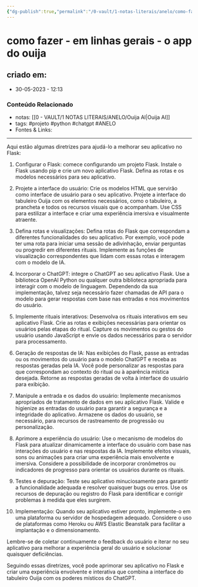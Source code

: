 ```yaml
---
{"dg-publish":true,"permalink":"/0-vault/1-notas-literais/anelo/como-fazer-em-linhas-gerais-o-app-do-ouija/","tags":["projeto","python","chatgpt","ANELO"],"dgHomeLink":true,"dgShowLocalGraph":true,"dgShowFileTree":true,"dgEnableSearch":true}
---
```


# como fazer - em linhas gerais - o app do ouija

## criado em: 
-  30-05-2023 - 12:13

### Conteúdo Relacionado
- notas: [[0 - VAULT/1 NOTAS LITERAIS/ANELO/Ouija AI\|Ouija AI]]
- tags: #projeto #python #chatgpt #ANELO
- Fontes & Links: 

---

Aqui estão algumas diretrizes para ajudá-lo a melhorar seu aplicativo no Flask:

1. Configurar o Flask: comece configurando um projeto Flask. Instale o Flask usando pip e crie um novo aplicativo Flask. Defina as rotas e os modelos necessários para seu aplicativo.

2. Projete a interface do usuário: Crie os modelos HTML que servirão como interface de usuário para o seu aplicativo. Projete a interface do tabuleiro Ouija com os elementos necessários, como o tabuleiro, a prancheta e todos os recursos visuais que o acompanham. Use CSS para estilizar a interface e criar uma experiência imersiva e visualmente atraente.

3. Defina rotas e visualizações: Defina rotas do Flask que correspondam a diferentes funcionalidades do seu aplicativo. Por exemplo, você pode ter uma rota para iniciar uma sessão de adivinhação, enviar perguntas ou progredir em diferentes rituais. Implemente as funções de visualização correspondentes que lidam com essas rotas e interagem com o modelo de IA.

4. Incorporar o ChatGPT: integre o ChatGPT ao seu aplicativo Flask. Use a biblioteca OpenAI Python ou qualquer outra biblioteca apropriada para interagir com o modelo de linguagem. Dependendo da sua implementação, talvez seja necessário fazer chamadas de API para o modelo para gerar respostas com base nas entradas e nos movimentos do usuário.

5. Implemente rituais interativos: Desenvolva os rituais interativos em seu aplicativo Flask. Crie as rotas e exibições necessárias para orientar os usuários pelas etapas do ritual. Capture os movimentos ou gestos do usuário usando JavaScript e envie os dados necessários para o servidor para processamento.

6. Geração de respostas de IA: Nas exibições do Flask, passe as entradas ou os movimentos do usuário para o modelo ChatGPT e receba as respostas geradas pela IA. Você pode personalizar as respostas para que correspondam ao contexto do ritual ou à aparência mística desejada. Retorne as respostas geradas de volta à interface do usuário para exibição.

7. Manipule a entrada e os dados do usuário: Implemente mecanismos apropriados de tratamento de dados em seu aplicativo Flask. Valide e higienize as entradas do usuário para garantir a segurança e a integridade do aplicativo. Armazene os dados do usuário, se necessário, para recursos de rastreamento de progressão ou personalização.

8. Aprimore a experiência do usuário: Use o mecanismo de modelos do Flask para atualizar dinamicamente a interface do usuário com base nas interações do usuário e nas respostas da IA. Implemente efeitos visuais, sons ou animações para criar uma experiência mais envolvente e imersiva. Considere a possibilidade de incorporar cronômetros ou indicadores de progresso para orientar os usuários durante os rituais.

9. Testes e depuração: Teste seu aplicativo minuciosamente para garantir a funcionalidade adequada e resolver quaisquer bugs ou erros. Use os recursos de depuração ou registro do Flask para identificar e corrigir problemas à medida que eles surgirem.

10. Implementação: Quando seu aplicativo estiver pronto, implemente-o em uma plataforma ou servidor de hospedagem adequado. Considere o uso de plataformas como Heroku ou AWS Elastic Beanstalk para facilitar a implantação e o dimensionamento.

Lembre-se de coletar continuamente o feedback do usuário e iterar no seu aplicativo para melhorar a experiência geral do usuário e solucionar quaisquer deficiências.

Seguindo essas diretrizes, você pode aprimorar seu aplicativo no Flask e criar uma experiência envolvente e interativa que combina a interface do tabuleiro Ouija com os poderes místicos do ChatGPT.